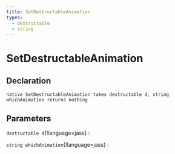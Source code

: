 ```yaml
---
title: SetDestructableAnimation
types:
  - destructable
  - string
---
```


# SetDestructableAnimation

## Declaration

```jass
native SetDestructableAnimation takes destructable d, string whichAnimation returns nothing
```

## Parameters
`destructable d`{!language=jass}
: 

`string whichAnimation`{!language=jass}
: 
